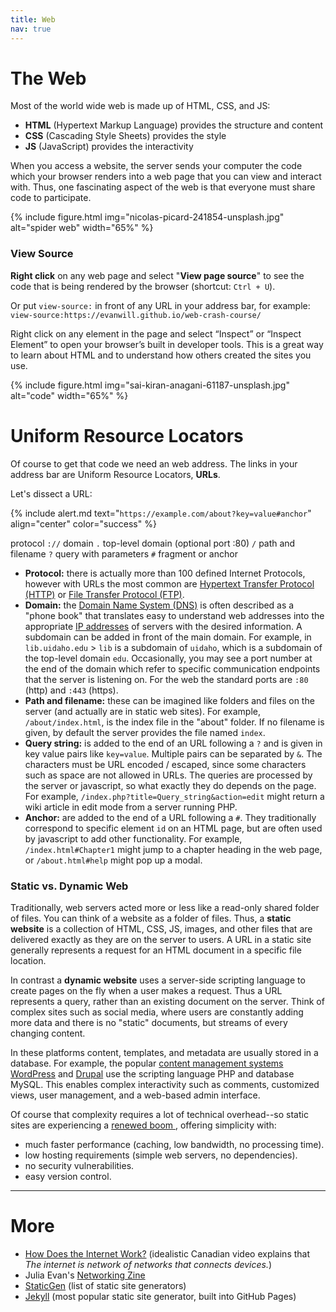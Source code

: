```yaml
---
title: Web
nav: true
---
```


# The Web

Most of the world wide web is made up of HTML, CSS, and JS:

- **HTML** (Hypertext Markup Language) provides the structure and content
- **CSS** (Cascading Style Sheets) provides the style
- **JS** (JavaScript) provides the interactivity

When you access a website, the server sends your computer the code which your browser renders into a web page that you can view and interact with.
Thus, one fascinating aspect of the web is that everyone must share code to participate.

{% include figure.html img="nicolas-picard-241854-unsplash.jpg" alt="spider web" width="65%" %}

### View Source 

**Right click** on any web page and select "**View page source**" to see the code that is being rendered by the browser (shortcut: `Ctrl + U`). 

Or put `view-source:` in front of any URL in your address bar, for example:
`view-source:https://evanwill.github.io/web-crash-course/`

Right click on any element in the page and select “Inspect” or “Inspect Element” to open your browser’s built in developer tools. This is a great way to learn about HTML and to understand how others created the sites you use.

{% include figure.html img="sai-kiran-anagani-61187-unsplash.jpg" alt="code" width="65%" %}

# Uniform Resource Locators

Of course to get that code we need an web address. 
The links in your address bar are Uniform Resource Locators, **URLs**.

Let's dissect a URL:

{% include alert.md text="`https://example.com/about?key=value#anchor`" align="center" color="success" %}

protocol `://` domain `.` top-level domain (optional port :80) `/` path and filename `?` query with parameters `#` fragment or anchor

- **Protocol:** there is actually more than 100 defined Internet Protocols, however with URLs the most common are [Hypertext Transfer Protocol (HTTP)](https://en.wikipedia.org/wiki/Hypertext_Transfer_Protocol) or [File Transfer Protocol (FTP)](https://en.wikipedia.org/wiki/File_Transfer_Protocol).
- **Domain:** the [Domain Name System (DNS)](https://en.wikipedia.org/wiki/Domain_Name_System) is often described as a "phone book" that translates easy to understand web addresses into the appropriate [IP addresses](https://en.wikipedia.org/wiki/IP_address) of servers with the desired information. A subdomain can be added in front of the main domain. For example, in `lib.uidaho.edu` > `lib` is a subdomain of `uidaho`, which is a subdomain of the top-level domain `edu`. Occasionally, you may see a port number at the end of the domain which refer to specific communication endpoints that the server is listening on. For the web the standard ports are `:80` (http) and `:443` (https).
- **Path and filename:** these can be imagined like folders and files on the server (and actually are in static web sites). For example, `/about/index.html`, is the index file in the "about" folder. If no filename is given, by default the server provides the file named `index`.
- **Query string:** is added to the end of an URL following a `?` and is given in key value pairs like `key=value`. Multiple pairs can be separated by `&`. The characters must be URL encoded / escaped, since some characters such as space are not allowed in URLs. The queries are processed by the server or javascript, so what exactly they do depends on the page. For example, `/index.php?title=Query_string&action=edit` might return a wiki article in edit mode from a server running PHP.
- **Anchor:** are added to the end of a URL following a `#`. They traditionally correspond to specific element `id` on an HTML page, but are often used by javascript to add other functionality. For example, `/index.html#Chapter1` might jump to a chapter heading in the web page, or `/about.html#help` might pop up a modal.

### Static vs. Dynamic Web

Traditionally, web servers acted more or less like a read-only shared folder of files. 
You can think of a website as a folder of files.
Thus, a **static website** is a collection of HTML, CSS, JS, images, and other files that are delivered exactly as they are on the server to users. 
A URL in a static site generally represents a request for an HTML document in a specific file location.

In contrast a **dynamic website** uses a server-side scripting language to create pages on the fly when a user makes a request. 
Thus a URL represents a query, rather than an existing document on the server. 
Think of complex sites such as social media, where users are constantly adding more data and there is no "static" documents, but streams of every changing content.

In these platforms content, templates, and metadata are usually stored in a database. 
For example, the popular [content management systems](https://en.wikipedia.org/wiki/Content_management_system) [WordPress](https://wordpress.com/) and [Drupal](https://www.drupal.org/) use the scripting language PHP and database MySQL.
This enables complex interactivity such as comments, customized views, user management, and a web-based admin interface.

Of course that complexity requires a lot of technical overhead--so static sites are experiencing a [renewed boom ](https://www.smashingmagazine.com/2015/11/modern-static-website-generators-next-big-thing/), offering simplicity with:

- much faster performance (caching, low bandwidth, no processing time).
- low hosting requirements (simple web servers, no dependencies).
- no security vulnerabilities.
- easy version control.

------------------

# More 

- [How Does the Internet Work?](https://youtu.be/i5oe63pOhLI) (idealistic Canadian video explains that *The internet is network of networks that connects devices.*)
- Julia Evan's [Networking Zine](https://wizardzines.com/zines/networking/)
- [StaticGen](https://www.staticgen.com/) (list of static site generators)
- [Jekyll](https://jekyllrb.com/) (most popular static site generator, built into GitHub Pages)

